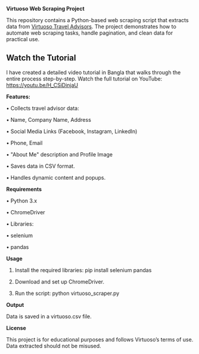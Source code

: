 **Virtuoso Web Scraping Project**

This repository contains a Python-based web scraping script that extracts data from [Virtuoso Travel Advisors](https://www.virtuoso.com/travel/advisors). The project demonstrates how to automate web scraping tasks, handle pagination, and clean data for practical use.

## Watch the Tutorial
I have created a detailed video tutorial in Bangla that walks through the entire process step-by-step. Watch the full tutorial on YouTube: https://youtu.be/H_CSiDinjaU

**Features:**

• Collects travel advisor data:

  • Name, Company Name, Address
  
  • Social Media Links (Facebook, Instagram, LinkedIn)
  
  • Phone, Email
  
  • "About Me" description and Profile Image
  
• Saves data in CSV format.

• Handles dynamic content and popups.

**Requirements**

• Python 3.x

• ChromeDriver

• Libraries:

  • selenium
  
  • pandas

**Usage**

1. Install the required libraries: pip install selenium pandas

2. Download and set up ChromeDriver.

3. Run the script: python virtuoso_scraper.py

**Output**

Data is saved in a virtuoso.csv file.

**License**

This project is for educational purposes and follows Virtuoso’s terms of use. Data extracted should not be misused.




